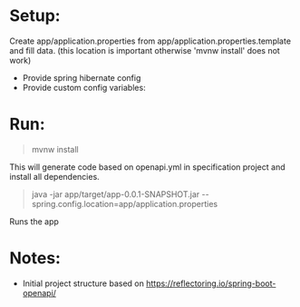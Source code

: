 # Setup:
Create app/application.properties from app/application.properties.template and fill data. (this location is important otherwise 'mvnw install' does not work)
* Provide spring hibernate config
* Provide custom config variables:

# Run:

> mvnw install

This will generate code based on openapi.yml in specification project and install all dependencies.

> java -jar app/target/app-0.0.1-SNAPSHOT.jar --spring.config.location=app/application.properties

Runs the app

# Notes:
* Initial project structure based on https://reflectoring.io/spring-boot-openapi/
